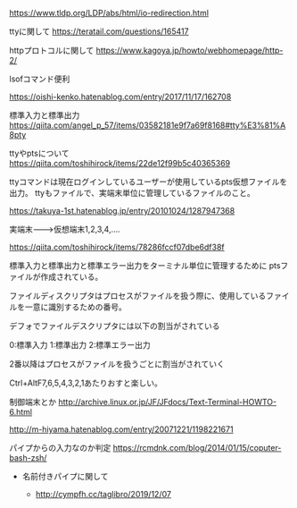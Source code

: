 https://www.tldp.org/LDP/abs/html/io-redirection.html

ttyに関して
https://teratail.com/questions/165417


httpプロトコルに関して
https://www.kagoya.jp/howto/webhomepage/http-2/

lsofコマンド便利

https://oishi-kenko.hatenablog.com/entry/2017/11/17/162708

標準入力と標準出力
https://qiita.com/angel_p_57/items/03582181e9f7a69f8168#tty%E3%81%A8pty

ttyやptsについて
https://qiita.com/toshihirock/items/22de12f99b5c40365369

ttyコマンドは現在ログインしているユーザーが使用しているpts仮想ファイルを出力。
ttyもファイルで、実端末単位に管理しているファイルのこと。

https://takuya-1st.hatenablog.jp/entry/20101024/1287947368

実端末--->仮想端末1,2,3,4,....

https://qiita.com/toshihirock/items/78286fccf07dbe6df38f

標準入力と標準出力と標準エラー出力をターミナル単位に管理するために
ptsファイルが作成されている。

ファイルディスクリプタはプロセスがファイルを扱う際に、使用しているファイルを一意に識別するための番号。

デフォでファイルデスクリプタには以下の割当がされている

0:標準入力
1:標準出力
2:標準エラー出力

2番以降はプロセスがファイルを扱うごとに割当がされていく


Ctrl+AltF7,6,5,4,3,2,1あたりおすと楽しい。

制御端末とか
http://archive.linux.or.jp/JF/JFdocs/Text-Terminal-HOWTO-6.html


http://m-hiyama.hatenablog.com/entry/20071221/1198221671


パイプからの入力なのか判定
https://rcmdnk.com/blog/2014/01/15/coputer-bash-zsh/


- 名前付きパイプに関して

  - http://cympfh.cc/taglibro/2019/12/07
